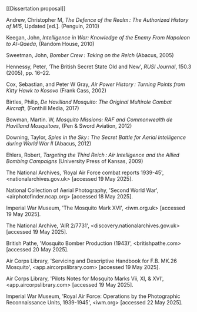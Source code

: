 
[[Dissertation proposal]]

Andrew, Christopher M, _The Defence of the Realm : The Authorized History of MI5_, Updated [ed.]. (Penguin, 2010)

Keegan, John, *Intelligence in War: Knowledge of the Enemy From Napoleon to Al-Qaeda*, (Random House, 2010)


Sweetman, John, _Bomber Crew : Taking on the Reich_ (Abacus, 2005)

Hennessy, Peter, ‘The British Secret State Old and New’, _RUSI Journal_, 150.3 (2005), pp. 16–22. 

Cox, Sebastian, and Peter W Gray, _Air Power History : Turning Points from Kitty Hawk to Kosovo_ (Frank Cass, 2002)

Birtles, Philip, *De Havilland Mosquito: The Original Multirole Combat Aircraft*, (Fonthill Media, 2017)

Bowman, Martin. W, *Mosquito Missions: RAF and Commonwealth de Havilland Mosquitoes*, (Pen & Sword Aviation, 2012)

Downing, Taylor, _Spies in the Sky : The Secret Battle for Aerial Intelligence during World War II_ (Abacus, 2012)

Ehlers, Robert, _Targeting the Third Reich : Air Intelligence and the Allied Bombing Campaigns_ (University Press of Kansas, 2009)

The National Archives, 'Royal Air Force combat reports 1939-45', <nationalarchives.gov.uk> [accessed 19 May 2025].

National Collection of Aerial Photography, 'Second World War', <airphotofinder.ncap.org> [accessed 18 May 2025]. 

Imperial War Museum, 'The Mosquito Mark XVI', <iwm.org.uk> [accessed 19 May 2025]. 

The National Archive, 'AIR 2/7731', <discovery.nationalarchives.gov.uk> [accessed 19 May 2025].

British Pathe, 'Mosquito Bomber Production (1943)', <britishpathe.com> [accessed 20 May 2025]. 

Air Corps Library, 'Servicing and Descriptive Handbook for F.B. MK.26 Mosquito', <app.aircorpslibrary.com> [accessed 19 May 2025]. 

Air Corps Library, 'Pilots Notes for Mosquito Marks Vii, XI, & XVI', <app.aircorpslibrary.com> [accessed 19 May 2025]. 

Imperial War Museum, 'Royal Air Force: Operations by the Photographic Reconnaissance Units, 1939-1945', <iwm.org> [accessed 22 May 2025].

